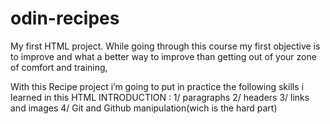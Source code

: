 # odin-recipes
My first HTML project.
While going through this course my first objective is to improve and what a better way to improve than getting out of your zone of comfort and training,

With this Recipe project i’m going to put in practice the following skills i learned in this HTML INTRODUCTION : 1/ paragraphs 
                                    2/ headers
                                    3/ links and images
                                    4/ Git and Github manipulation(wich is the hard part)
